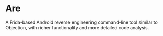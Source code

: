 # Are
A Frida-based Android reverse engineering command-line tool similar to Objection, with richer functionality and more detailed code analysis.
